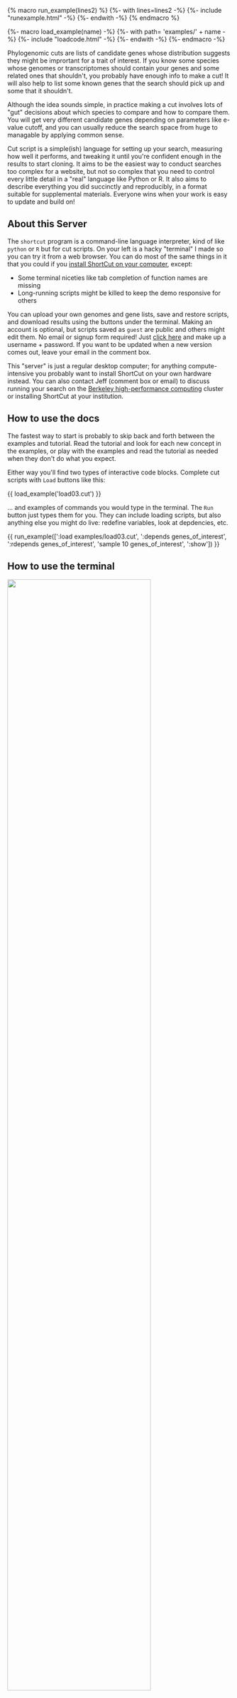 {% macro run_example(lines2) %}
  {%- with lines=lines2 -%}
    {%- include "runexample.html" -%}
  {%- endwith -%}
{% endmacro %}

{%- macro load_example(name) -%}
  {%- with path= 'examples/' + name -%}
    {%- include "loadcode.html" -%}
  {%- endwith -%}
{%- endmacro -%}


Phylogenomic cuts are lists of candidate genes whose distribution suggests they
might be imprortant for a trait of interest. If you know some species whose
genomes or transcriptomes should contain your genes and some related ones that
shouldn't, you probably have enough info to make a cut! It will also help to list
some known genes that the search should pick up and some that it shouldn't.

Although the idea sounds simple, in practice making a cut involves lots of
"gut" decisions about which species to compare and how to compare them. You
will get very different candidate genes depending on parameters like
e-value cutoff, and you can usually reduce the search space from huge to
managable by applying common sense.

Cut script is a simple(ish) language for setting up your search, measuring how
well it performs, and tweaking it until you're confident enough in the results
to start cloning. It aims to be the easiest way to conduct searches too complex
for a website, but not so complex that you need to control every little detail
in a "real" language like Python or R. It also aims to describe everything you
did succinctly and reproducibly, in a format suitable for supplemental materials.
Everyone wins when your work is easy to update and build on!


## About this Server

The `shortcut` program is a command-line language interpreter, kind of like
`python` or `R` but for cut scripts. On your left is a hacky "terminal" I made
so you can try it from a web browser. You can do most of the same things in it
that you could if you [install ShortCut on your computer][1], except:

* Some terminal niceties like tab completion of function names are missing
* Long-running scripts might be killed to keep the demo responsive for others

You can upload your own genomes and gene lists, save and restore scripts,
and download results using the buttons under the terminal.
Making an account is optional, but scripts saved as `guest` are public and others might edit them.
No email or signup form required! Just [click here][3] and make up a username + password.
If you want to be updated when a new version comes out, leave your email in the comment box.

This "server" is just a regular desktop computer; for anything
compute-intensive you probably want to install ShortCut on your own hardware instead.
You can also contact Jeff (comment box or email) to discuss running your search on the
[Berkeley high-performance computing][2] cluster or installing ShortCut at your
institution.


## How to use the docs

The fastest way to start is probably to skip back and forth between the examples and tutorial.
Read the tutorial and look for each new concept in the examples,
or play with the examples and read the tutorial as needed when they don't do what you expect.

Either way you'll find two types of interactive code blocks.
Complete cut scripts with `Load` buttons like this:

{{ load_example('load03.cut') }}

... and examples of commands you would type in the terminal.
The `Run` button just types them for you.
They can include loading scripts, but also anything else you might do live:
redefine variables, look at depdencies, etc.

{{ run_example([':load examples/load03.cut', ':depends genes_of_interest',
':rdepends genes_of_interest', 'sample 10 genes_of_interest', ':show']) }}


## How to use the terminal

<img src="{{ url_for('static', filename='controls.png') }}" style="width: 80%;"></img>

1. Type text commands in the command line and press enter or click `Run` to run them.
   While a command is running this will grey out and `Run` will change to `Kill`,
   which kills the script if you decide it was taking too long.

2. Load an existing script, either one of the examples or something you wrote earlier.
   You can also upload a script.
   _Note: you can't upload gene lists or fasta files yet, but I'm working on adding that.
    Comment if you want it done faster!_

3. Save/download stuff. `Download result` always has the latest result,
   but `Download script` only has the last version you saved.

4. Comment box. Tell me if there's something broken, something you want to see or are confused about, or whatever.


[1]: https://github.com/jefdaj/shortcut
[2]: https://research-it.berkeley.edu/services/high-performance-computing
[3]: /user

